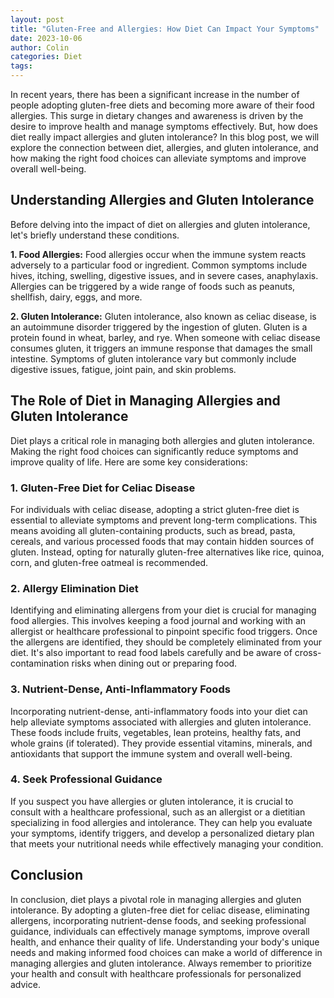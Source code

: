 ```yaml
---
layout: post
title: "Gluten-Free and Allergies: How Diet Can Impact Your Symptoms"
date: 2023-10-06
author: Colin
categories: Diet
tags: 
---
```


In recent years, there has been a significant increase in the number of people adopting gluten-free diets and becoming more aware of their food allergies. This surge in dietary changes and awareness is driven by the desire to improve health and manage symptoms effectively. But, how does diet really impact allergies and gluten intolerance? In this blog post, we will explore the connection between diet, allergies, and gluten intolerance, and how making the right food choices can alleviate symptoms and improve overall well-being.

## Understanding Allergies and Gluten Intolerance

Before delving into the impact of diet on allergies and gluten intolerance, let's briefly understand these conditions.

**1. Food Allergies:** Food allergies occur when the immune system reacts adversely to a particular food or ingredient. Common symptoms include hives, itching, swelling, digestive issues, and in severe cases, anaphylaxis. Allergies can be triggered by a wide range of foods such as peanuts, shellfish, dairy, eggs, and more.

**2. Gluten Intolerance:** Gluten intolerance, also known as celiac disease, is an autoimmune disorder triggered by the ingestion of gluten. Gluten is a protein found in wheat, barley, and rye. When someone with celiac disease consumes gluten, it triggers an immune response that damages the small intestine. Symptoms of gluten intolerance vary but commonly include digestive issues, fatigue, joint pain, and skin problems.

## The Role of Diet in Managing Allergies and Gluten Intolerance

Diet plays a critical role in managing both allergies and gluten intolerance. Making the right food choices can significantly reduce symptoms and improve quality of life. Here are some key considerations:

### 1. Gluten-Free Diet for Celiac Disease

For individuals with celiac disease, adopting a strict gluten-free diet is essential to alleviate symptoms and prevent long-term complications. This means avoiding all gluten-containing products, such as bread, pasta, cereals, and various processed foods that may contain hidden sources of gluten. Instead, opting for naturally gluten-free alternatives like rice, quinoa, corn, and gluten-free oatmeal is recommended.

### 2. Allergy Elimination Diet

Identifying and eliminating allergens from your diet is crucial for managing food allergies. This involves keeping a food journal and working with an allergist or healthcare professional to pinpoint specific food triggers. Once the allergens are identified, they should be completely eliminated from your diet. It's also important to read food labels carefully and be aware of cross-contamination risks when dining out or preparing food.

### 3. Nutrient-Dense, Anti-Inflammatory Foods

Incorporating nutrient-dense, anti-inflammatory foods into your diet can help alleviate symptoms associated with allergies and gluten intolerance. These foods include fruits, vegetables, lean proteins, healthy fats, and whole grains (if tolerated). They provide essential vitamins, minerals, and antioxidants that support the immune system and overall well-being.

### 4. Seek Professional Guidance

If you suspect you have allergies or gluten intolerance, it is crucial to consult with a healthcare professional, such as an allergist or a dietitian specializing in food allergies and intolerance. They can help you evaluate your symptoms, identify triggers, and develop a personalized dietary plan that meets your nutritional needs while effectively managing your condition.

## Conclusion

In conclusion, diet plays a pivotal role in managing allergies and gluten intolerance. By adopting a gluten-free diet for celiac disease, eliminating allergens, incorporating nutrient-dense foods, and seeking professional guidance, individuals can effectively manage symptoms, improve overall health, and enhance their quality of life. Understanding your body's unique needs and making informed food choices can make a world of difference in managing allergies and gluten intolerance. Always remember to prioritize your health and consult with healthcare professionals for personalized advice.